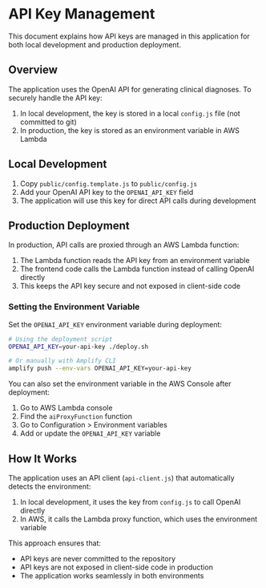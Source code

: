 # API Key Management

This document explains how API keys are managed in this application for both local development and production deployment.

## Overview

The application uses the OpenAI API for generating clinical diagnoses. To securely handle the API key:

1. In local development, the key is stored in a local `config.js` file (not committed to git)
2. In production, the key is stored as an environment variable in AWS Lambda

## Local Development

1. Copy `public/config.template.js` to `public/config.js`
2. Add your OpenAI API key to the `OPENAI_API_KEY` field
3. The application will use this key for direct API calls during development

## Production Deployment

In production, API calls are proxied through an AWS Lambda function:

1. The Lambda function reads the API key from an environment variable
2. The frontend code calls the Lambda function instead of calling OpenAI directly
3. This keeps the API key secure and not exposed in client-side code

### Setting the Environment Variable

Set the `OPENAI_API_KEY` environment variable during deployment:

```bash
# Using the deployment script
OPENAI_API_KEY=your-api-key ./deploy.sh

# Or manually with Amplify CLI
amplify push --env-vars OPENAI_API_KEY=your-api-key
```

You can also set the environment variable in the AWS Console after deployment:
1. Go to AWS Lambda console
2. Find the `aiProxyFunction` function
3. Go to Configuration > Environment variables
4. Add or update the `OPENAI_API_KEY` variable

## How It Works

The application uses an API client (`api-client.js`) that automatically detects the environment:

1. In local development, it uses the key from `config.js` to call OpenAI directly
2. In AWS, it calls the Lambda proxy function, which uses the environment variable

This approach ensures that:
- API keys are never committed to the repository
- API keys are not exposed in client-side code in production
- The application works seamlessly in both environments